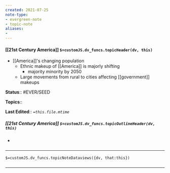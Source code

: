 ```yaml
---
created: 2021-07-25
note-type: 
- evergreen-note
- topic-note
aliases:
- 
---
```

 
#### [[21st Century America]] `$=customJS.dv_funcs.topicHeader(dv, this)`
- [[America]]'s changing population
    - Ethnic makeup of [[America]] is majorly shifting
        - majority minority by 2050
    - Large movements from rural to cities affecting [[government]] makeups

**Status**:: #EVER/SEED 

**Topics**::  

**Last Edited**:: *`=this.file.mtime`*

##### [[21st Century America]] `$=customJS.dv_funcs.topicOutlineHeader(dv, this)`
- 

### <hr class="dataviews"/>

`$=customJS.dv_funcs.topicNoteDataviews({dv, that:this})`


### <hr class="references"/>